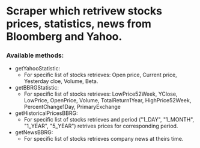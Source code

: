 # Scraper which retrivew stocks prices, statistics, news from Bloomberg and Yahoo.

### Available methods:

* getYahooStatistic:
    * For specific list of stocks retrieves: Open price, Current price, Yesterday cloe, Volume, Beta.
* getBBRGStatistic:
    * For specific list of stocks retrieves: LowPrice52Week, YClose, LowPrice, OpenPrice, Volume, TotalReturn1Year, HighPrice52Week, PercentChange1Day, PrimaryExchange
* getHistoricalPricesBBRG:
    * For specific list of stocks retrieves and period ("1_DAY", "1_MONTH", "1_YEAR", "5_YEAR") retrives prices for corresponding period.
* getNewsBBRG:
    *  For specific list of stocks retrieves company news at theirs time.
    


